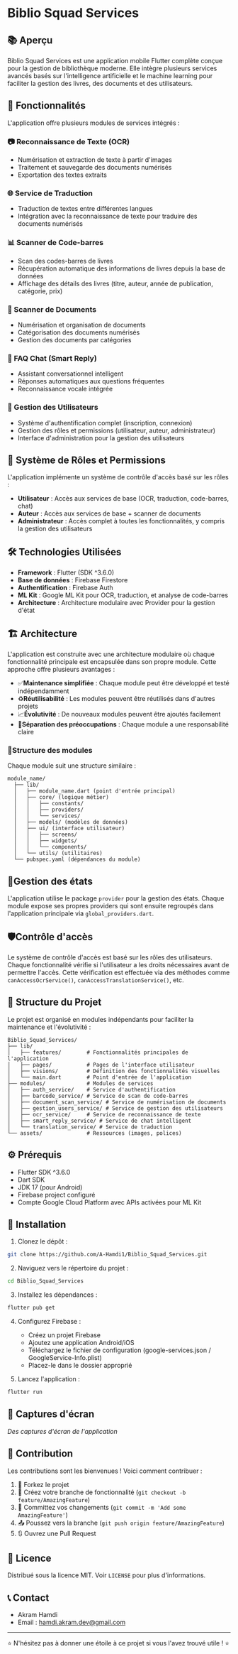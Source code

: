 # Biblio Squad Services

## 📚 Aperçu

Biblio Squad Services est une application mobile Flutter complète conçue pour la gestion de bibliothèque moderne. Elle intègre plusieurs services avancés basés sur l'intelligence artificielle et le machine learning pour faciliter la gestion des livres, des documents et des utilisateurs.

## 🌟 Fonctionnalités

L'application offre plusieurs modules de services intégrés :

### 📷 Reconnaissance de Texte (OCR)
- Numérisation et extraction de texte à partir d'images
- Traitement et sauvegarde des documents numérisés
- Exportation des textes extraits

### 🌐 Service de Traduction
- Traduction de textes entre différentes langues
- Intégration avec la reconnaissance de texte pour traduire des documents numérisés

### 📊 Scanner de Code-barres
- Scan des codes-barres de livres
- Récupération automatique des informations de livres depuis la base de données
- Affichage des détails des livres (titre, auteur, année de publication, catégorie, prix)

### 📑 Scanner de Documents
- Numérisation et organisation de documents
- Catégorisation des documents numérisés
- Gestion des documents par catégories

### 💬 FAQ Chat (Smart Reply)
- Assistant conversationnel intelligent
- Réponses automatiques aux questions fréquentes
- Reconnaissance vocale intégrée

### 👥 Gestion des Utilisateurs
- Système d'authentification complet (inscription, connexion)
- Gestion des rôles et permissions (utilisateur, auteur, administrateur)
- Interface d'administration pour la gestion des utilisateurs

## 🔐 Système de Rôles et Permissions

L'application implémente un système de contrôle d'accès basé sur les rôles :

- **Utilisateur** : Accès aux services de base (OCR, traduction, code-barres, chat)
- **Auteur** : Accès aux services de base + scanner de documents
- **Administrateur** : Accès complet à toutes les fonctionnalités, y compris la gestion des utilisateurs

## 🛠️ Technologies Utilisées

- **Framework** : Flutter (SDK ^3.6.0)
- **Base de données** : Firebase Firestore
- **Authentification** : Firebase Auth
- **ML Kit** : Google ML Kit pour OCR, traduction, et analyse de code-barres
- **Architecture** : Architecture modulaire avec Provider pour la gestion d'état

## 🏗️ Architecture

L'application est construite avec une architecture modulaire où chaque fonctionnalité principale est encapsulée dans son propre module. Cette approche offre plusieurs avantages :

- ✅**Maintenance simplifiée** : Chaque module peut être développé et testé indépendamment
- ♻️**Réutilisabilité** : Les modules peuvent être réutilisés dans d'autres projets
- 📈**Évolutivité** : De nouveaux modules peuvent être ajoutés facilement
- 🧩**Séparation des préoccupations** : Chaque module a une responsabilité claire

### 📂Structure des modules

Chaque module suit une structure similaire :

```
module_name/
  ├── lib/
  │   ├── module_name.dart (point d'entrée principal)
  │   ├── core/ (logique métier)
  │   │   ├── constants/
  │   │   ├── providers/
  │   │   └── services/
  │   ├── models/ (modèles de données)
  │   ├── ui/ (interface utilisateur)
  │   │   ├── screens/
  │   │   ├── widgets/
  │   │   └── components/
  │   └── utils/ (utilitaires)
  └── pubspec.yaml (dépendances du module)
```

## 🔄Gestion des états

L'application utilise le package `provider` pour la gestion des états. Chaque module expose ses propres providers qui sont ensuite regroupés dans l'application principale via `global_providers.dart`.

## 🛡️Contrôle d'accès

Le système de contrôle d'accès est basé sur les rôles des utilisateurs. Chaque fonctionnalité vérifie si l'utilisateur a les droits nécessaires avant de permettre l'accès. Cette vérification est effectuée via des méthodes comme `canAccessOcrService()`, `canAccessTranslationService()`, etc.


## 📂 Structure du Projet

Le projet est organisé en modules indépendants pour faciliter la maintenance et l'évolutivité :

```
Biblio_Squad_Services/
├── lib/
│   ├── features/        # Fonctionnalités principales de l'application
│   ├── pages/           # Pages de l'interface utilisateur
│   ├── visions/         # Définition des fonctionnalités visuelles
│   └── main.dart        # Point d'entrée de l'application
├── modules/             # Modules de services
│   ├── auth_service/    # Service d'authentification
│   ├── barcode_service/ # Service de scan de code-barres
│   ├── document_scan_service/ # Service de numérisation de documents
│   ├── gestion_users_service/ # Service de gestion des utilisateurs
│   ├── ocr_service/     # Service de reconnaissance de texte
│   ├── smart_reply_service/ # Service de chat intelligent
│   └── translation_service/ # Service de traduction
└── assets/              # Ressources (images, polices)
```

## ⚙️ Prérequis

- Flutter SDK ^3.6.0
- Dart SDK
- JDK 17 (pour Android)
- Firebase project configuré
- Compte Google Cloud Platform avec APIs activées pour ML Kit

## 🚀 Installation

1. Clonez le dépôt :
```bash
git clone https://github.com/A-Hamdi1/Biblio_Squad_Services.git
```

2. Naviguez vers le répertoire du projet :
```bash
cd Biblio_Squad_Services
```

3. Installez les dépendances :
```bash
flutter pub get
```

4. Configurez Firebase :
   - Créez un projet Firebase
   - Ajoutez une application Android/iOS
   - Téléchargez le fichier de configuration (google-services.json / GoogleService-Info.plist)
   - Placez-le dans le dossier approprié

5. Lancez l'application :
```bash
flutter run
```

## 📱 Captures d'écran

*Des captures d'écran de l'application*


## 👥 Contribution

Les contributions sont les bienvenues ! Voici comment contribuer :

1. 🍴 Forkez le projet
2. 🌿 Créez votre branche de fonctionnalité (`git checkout -b feature/AmazingFeature`)
3. 💾 Committez vos changements (`git commit -m 'Add some AmazingFeature'`)
4. 📤 Poussez vers la branche (`git push origin feature/AmazingFeature`)
5. 🔃 Ouvrez une Pull Request

## 📜 Licence

Distribué sous la licence MIT. Voir `LICENSE` pour plus d'informations.

## 📞 Contact

- Akram Hamdi
- Email : hamdi.akram.dev@gmail.com


---

⭐️ N'hésitez pas à donner une étoile à ce projet si vous l'avez trouvé utile ! ⭐️